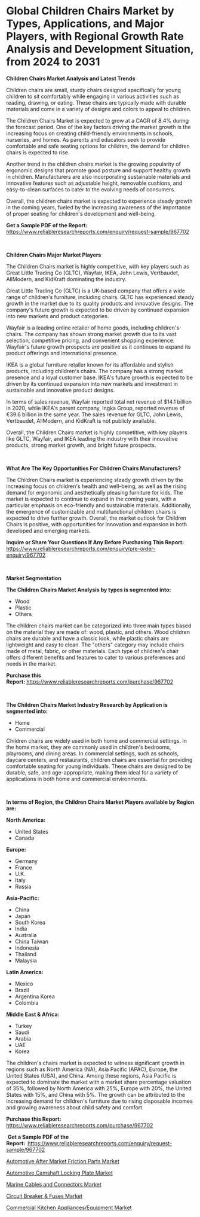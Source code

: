 <p><h1>Global Children Chairs Market by Types, Applications, and Major Players, with Regional Growth Rate Analysis and Development Situation, from 2024 to 2031</h1></p><p><strong>Children Chairs Market Analysis and Latest Trends</strong></p>
<p><p>Children chairs are small, sturdy chairs designed specifically for young children to sit comfortably while engaging in various activities such as reading, drawing, or eating. These chairs are typically made with durable materials and come in a variety of designs and colors to appeal to children.</p><p>The Children Chairs Market is expected to grow at a CAGR of 8.4% during the forecast period. One of the key factors driving the market growth is the increasing focus on creating child-friendly environments in schools, nurseries, and homes. As parents and educators seek to provide comfortable and safe seating options for children, the demand for children chairs is expected to rise.</p><p>Another trend in the children chairs market is the growing popularity of ergonomic designs that promote good posture and support healthy growth in children. Manufacturers are also incorporating sustainable materials and innovative features such as adjustable height, removable cushions, and easy-to-clean surfaces to cater to the evolving needs of consumers.</p><p>Overall, the children chairs market is expected to experience steady growth in the coming years, fueled by the increasing awareness of the importance of proper seating for children's development and well-being.</p></p>
<p><strong>Get a Sample PDF of the Report:&nbsp;</strong> <a href="https://www.reliableresearchreports.com/enquiry/request-sample/967702">https://www.reliableresearchreports.com/enquiry/request-sample/967702</a></p>
<p>&nbsp;</p>
<p><strong>Children Chairs Major Market Players</strong></p>
<p><p>The Children Chairs market is highly competitive, with key players such as Great Little Trading Co (GLTC), Wayfair, IKEA, John Lewis, Vertbaudet, AllModern, and KidKraft dominating the industry. </p><p>Great Little Trading Co (GLTC) is a UK-based company that offers a wide range of children's furniture, including chairs. GLTC has experienced steady growth in the market due to its quality products and innovative designs. The company's future growth is expected to be driven by continued expansion into new markets and product categories.</p><p>Wayfair is a leading online retailer of home goods, including children's chairs. The company has shown strong market growth due to its vast selection, competitive pricing, and convenient shopping experience. Wayfair's future growth prospects are positive as it continues to expand its product offerings and international presence.</p><p>IKEA is a global furniture retailer known for its affordable and stylish products, including children's chairs. The company has a strong market presence and a loyal customer base. IKEA's future growth is expected to be driven by its continued expansion into new markets and investment in sustainable and innovative product designs.</p><p>In terms of sales revenue, Wayfair reported total net revenue of $14.1 billion in 2020, while IKEA's parent company, Ingka Group, reported revenue of €39.6 billion in the same year. The sales revenue for GLTC, John Lewis, Vertbaudet, AllModern, and KidKraft is not publicly available.</p><p>Overall, the Children Chairs market is highly competitive, with key players like GLTC, Wayfair, and IKEA leading the industry with their innovative products, strong market growth, and bright future prospects.</p></p>
<p>&nbsp;</p>
<p><strong>What Are The Key Opportunities For Children Chairs Manufacturers?</strong></p>
<p><p>The Children Chairs market is experiencing steady growth driven by the increasing focus on children's health and well-being, as well as the rising demand for ergonomic and aesthetically pleasing furniture for kids. The market is expected to continue to expand in the coming years, with a particular emphasis on eco-friendly and sustainable materials. Additionally, the emergence of customizable and multifunctional children chairs is expected to drive further growth. Overall, the market outlook for Children Chairs is positive, with opportunities for innovation and expansion in both developed and emerging markets.</p></p>
<p><strong>Inquire or Share Your Questions If Any Before Purchasing This Report:</strong> <a href="https://www.reliableresearchreports.com/enquiry/pre-order-enquiry/967702">https://www.reliableresearchreports.com/enquiry/pre-order-enquiry/967702</a></p>
<p>&nbsp;</p>
<p><strong>Market Segmentation</strong></p>
<p><strong>The Children Chairs Market Analysis by types is segmented into:</strong></p>
<p><ul><li>Wood</li><li>Plastic</li><li>Others</li></ul></p>
<p><p>The children chairs market can be categorized into three main types based on the material they are made of: wood, plastic, and others. Wood children chairs are durable and have a classic look, while plastic chairs are lightweight and easy to clean. The "others" category may include chairs made of metal, fabric, or other materials. Each type of children's chair offers different benefits and features to cater to various preferences and needs in the market.</p></p>
<p><strong>Purchase this Report:&nbsp;</strong><a href="https://www.reliableresearchreports.com/purchase/967702">https://www.reliableresearchreports.com/purchase/967702</a></p>
<p>&nbsp;</p>
<p><strong>The Children Chairs Market Industry Research by Application is segmented into:</strong></p>
<p><ul><li>Home</li><li>Commercial</li></ul></p>
<p><p>Children chairs are widely used in both home and commercial settings. In the home market, they are commonly used in children's bedrooms, playrooms, and dining areas. In commercial settings, such as schools, daycare centers, and restaurants, children chairs are essential for providing comfortable seating for young individuals. These chairs are designed to be durable, safe, and age-appropriate, making them ideal for a variety of applications in both home and commercial environments.</p></p>
<p>&nbsp;</p>
<p><strong>In terms of Region, the Children Chairs Market Players available by Region are:</strong></p>
<p>
    <p> <strong> North America: </strong>
        <ul>
            <li>United States</li>
            <li>Canada</li>
        </ul>
        </p> 
    <p> <strong> Europe: </strong>
        <ul>
            <li>Germany</li>
            <li>France</li>
            <li>U.K.</li>
            <li>Italy</li>
            <li>Russia</li>
        </ul>
        </p> 
    <p> <strong> Asia-Pacific: </strong>
        <ul>
            <li>China</li>
            <li>Japan</li>
            <li>South Korea</li>
            <li>India</li>
            <li>Australia</li>
            <li>China Taiwan</li>
            <li>Indonesia</li>
            <li>Thailand</li>
            <li>Malaysia</li>
        </ul>
        </p> 
    <p> <strong> Latin America: </strong>
        <ul>
            <li>Mexico</li>
            <li>Brazil</li>
            <li>Argentina Korea</li>
            <li>Colombia</li>
        </ul>
        </p> 
    <p> <strong> Middle East & Africa: </strong>
        <ul>
            <li>Turkey</li>
            <li>Saudi</li>
            <li>Arabia</li>
            <li>UAE</li>
            <li>Korea</li>
        </ul>
    </p>
    </p>
<p><p>The children's chairs market is expected to witness significant growth in regions such as North America (NA), Asia Pacific (APAC), Europe, the United States (USA), and China. Among these regions, Asia Pacific is expected to dominate the market with a market share percentage valuation of 35%, followed by North America with 25%, Europe with 20%, the United States with 15%, and China with 5%. The growth can be attributed to the increasing demand for children's furniture due to rising disposable incomes and growing awareness about child safety and comfort.</p></p>
<p><strong>Purchase this Report: </strong><a href="https://www.reliableresearchreports.com/purchase/967702">https://www.reliableresearchreports.com/purchase/967702</a></p>
<p>&nbsp;<strong>Get a Sample PDF of the Report:&nbsp;&nbsp;</strong><a href="https://www.reliableresearchreports.com/enquiry/request-sample/967702">https://www.reliableresearchreports.com/enquiry/request-sample/967702</a></p>
<p><strong></strong></p>
<p><p><a href="https://view.publitas.com/reportprime-1/decoding-the-automotive-after-market-friction-parts-market-a-deep-dive-into-the-latest-market-trends-market-segmentation-and-competitive-analysis/">Automotive After Market Friction Parts Market</a></p><p><a href="https://view.publitas.com/reportprime-1/automotive-camshaft-locking-plate-market-research-report-the-key-to-successful-business-strategy-forecasted-for-period-from-2024-2031/">Automotive Camshaft Locking Plate Market</a></p><p><a href="https://summer-dogwood-3e9.notion.site/Marine-Cables-and-Connectors-Market-Size-Share-Trends-Analysis-Report-By-Material-By-Type-By-En-fcb84fbb98a649e1aa507306f4d2916c">Marine Cables and Connectors Market</a></p><p><a href="https://forested-sushi-9b0.notion.site/Circuit-Breaker-Fuses-Market-Research-Report-Provides-Critical-Insights-that-can-help-Shape-Busine-374bd47aba59429a86b1e67752a5a873">Circuit Breaker & Fuses Market</a></p><p><a href="https://lydian-appliance-61d.notion.site/Commercial-Kitchen-Appliances-Equipment-Market-Size-Growth-Outlook-from-2024-to-2031-projecting-at-c42b39c56a574b8db1415fb8809246e4">Commercial Kitchen Appliances/Equipment Market</a></p></p>